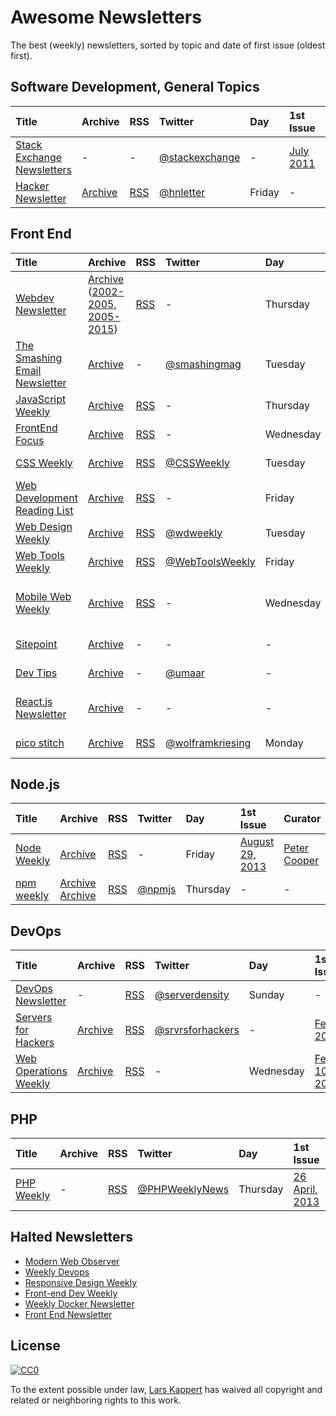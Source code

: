 # Awesome Newsletters

The best (weekly) newsletters, sorted by topic and date of first issue (oldest first).

## Software Development, General Topics

Title | Archive | RSS | Twitter | Day | 1st Issue | Curator | Publisher
:--|:--|:--|:--|:--|:--|:--|:--
[Stack Exchange Newsletters](http://stackexchange.com/newsletters) | - | - | [@stackexchange](https://twitter.com/stackexchange) | - | [July 2011](https://blog.stackexchange.com/2011/07/stack-exchange-site-newsletters/) | - | stack exchange, inc
[Hacker Newsletter](http://www.hackernewsletter.com) | [Archive](http://us1.campaign-archive2.com/home/?u=faa8eb4ef3a111cef92c4f3d4&id=e505c88a2e) | [RSS](http://us1.campaign-archive1.com/feed?u=faa8eb4ef3a111cef92c4f3d4&id=e505c88a2e) | [@hnletter](https://twitter.com/hnletter) | Friday | - | [Kale Davis](http://www.kaledavis.com) | N/A

## Front End

Title | Archive | RSS | Twitter | Day | 1st Issue | Curator | Publisher
:--|:--|:--|:--|:--|:--|:--|:--
[Webdev Newsletter](http://www.d.umn.edu/itss/training/online/webdesign/webdev_listserv.html) | [Archive](https://groups.google.com/a/d.umn.edu/forum/?hl=en#!forum/webdev) ([2002-2005](http://www.d.umn.edu/~lcarlson/newsletter/), [2005-2015](http://www.d.umn.edu/~lcarlson/newsletter_mailman_archives/)) | [RSS](https://groups.google.com/a/d.umn.edu/forum/feed/webdev/msgs/rss.xml) | - | Thursday | [July, 2002](http://www.d.umn.edu/~lcarlson/newsletter/vol_01_200207-200306/01.txt) | Laura L. Carlson | -
[The Smashing Email Newsletter](https://www.smashingmagazine.com/the-smashing-newsletter/) | [Archive](https://www.smashingmagazine.com/the-smashing-newsletter) | - | [@smashingmag](https://twitter.com/smashingmag) | Tuesday | - | [Smashing Editorial](https://www.smashingmagazine.com/author/newsletter-team/) | N/A
[JavaScript Weekly](http://javascriptweekly.com) | [Archive](http://javascriptweekly.com/issues) | [RSS](http://javascriptweekly.com/rss/21c3fohl) | - | Thursday | [November 12, 2010](http://javascriptweekly.com/issues/1) | [Peter Cooper](https://twitter.com/peterc) | [Cooper Press](https://cooperpress.com)
[FrontEnd Focus](http://frontendfocus.co) | [Archive](http://frontendfocus.co/issues) | [RSS](http://frontendfocus.co/rss/1flbhgd0) | - | Wednesday | [August 24, 2011](http://frontendfocus.co/issues/1) | [Peter Cooper](https://twitter.com/peterc) | [Cooper Press](https://cooperpress.com)
[CSS Weekly](http://css-weekly.com) | [Archive](http://css-weekly.com/archives/) | [RSS](http://feeds.feedburner.com/CSS-Weekly) | [@CSSWeekly](https://twitter.com/CSSWeekly) | Tuesday | [March 26, 2012](http://css-weekly.com/issue-1/) | [Zoran Jambor](https://twitter.com/zoranjambor) | N/A
[Web Development Reading List](https://wdrl.info) | [Archive](https://wdrl.info/archive/) | [RSS](https://wdrl.info/feed) | - | Friday | [June 27, 2013](https://wdrl.info/archive/1/) | [Anselm Hannemann](https://helloanselm.com) | N/A
[Web Design Weekly](https://web-design-weekly.com) | [Archive](https://web-design-weekly.com/archive/) | [RSS](http://feeds.feedburner.com/webdesignweekly) | [@wdweekly](https://twitter.com/wdweekly) | Tuesday | [July 2, 2011](https://web-design-weekly.com/2011/07/02/web-design-weekly-1-2/) | [Jake Bresnehan](http://jakebresnehan.com) | N/A
[Web Tools Weekly](http://webtoolsweekly.com) | [Archive](http://webtoolsweekly.com/#archive) | [RSS](http://feeds.feedburner.com/WebToolsWeekly) | [@WebToolsWeekly](https://twitter.com/WebToolsWeekly) | Friday | [July 23, 2013](http://webtoolsweekly.com/archives/issue-1/) | [Louis Lazaris](https://twitter.com/ImpressiveWebs) | N/A
[Mobile Web Weekly](https://mobilewebweekly.com) | [Archive](https://mobilewebweekly.com/issues) | [RSS](https://mobilewebweekly.com/rss/1cmgf969) | - | Wednesday | [April 7, 2014](http://mobilewebweekly.co/issues/1) | [Brian Rinaldi](https://twitter.com/remotesynth), [Holly Schinski](https://twitter.com/devgirlFL) | [Cooper Press](https://cooperpress.com)
[Sitepoint](https://www.sitepoint.com/newsletter/) | [Archive](https://www.sitepoint.com/newsletter-archive/) | - | - | - | [July 23, 2014](http://sitepointdotcom.createsend.com/t/ViewEmailArchive/y/98CFA3DC7A9C9BD6/C67FD2F38AC4859C/) | - | SitePoint Pty. Ltd.
[Dev Tips](https://umaar.com/dev-tips/) | [Archive](https://umaar.com/dev-tips/) | - | [@umaar](https://twitter.com/umaar) | - | [April 15, 2015](https://umaar.com/dev-tips/1-port-forward/) | [Umar Hansa](https://umaar.com/) | N/A
[React.js Newsletter](http://reactjsnewsletter.com) | [Archive](http://reactjsnewsletter.com/issues) | - | - | - | [December 30, 2015](http://reactjsnewsletter.com/issues/1) | [Tyler McGinnis](https://twitter.com/tylermcginnis33), [Ean Platter](https://twitter.com/eanplatter)
[pico stitch]() | [Archive](http://us15.campaign-archive1.com/home/?u=255b6e97fa550b55e8a9d42b8&id=6415e108fa) | [RSS](http://us15.campaign-archive2.com/feed?u=255b6e97fa550b55e8a9d42b8&id=6415e108fa) | [@wolframkriesing](https://twitter.com/wolframkriesing) | Monday | [February 28, 2017](http://us15.campaign-archive2.com/?u=255b6e97fa550b55e8a9d42b8&id=71b31ae4f6) | [Wolfram Kriesing](http://picostitch.com/)

## Node.js

Title | Archive | RSS | Twitter | Day | 1st Issue | Curator | Publisher
:--|:--|:--|:--|:--|:--|:--|:--
[Node Weekly](http://nodeweekly.com) | [Archive](http://nodeweekly.com/issues) | [RSS](http://nodeweekly.com/rss/1k471e6h) | - | Friday | [August 29, 2013](http://nodeweekly.com/issues/1) | [Peter Cooper](https://twitter.com/peterc) | [Cooper Press](https://cooperpress.com)
[npm weekly](https://www.npmjs.com/npm-weekly) | [Archive](http://us9.campaign-archive2.com/home/?u=077dfd41302a71310cef619e5&id=e17fe5d778) [Archive](https://medium.com/npm-inc/tagged/npm-weekly) | [RSS](http://us9.campaign-archive2.com/feed?u=077dfd41302a71310cef619e5&id=e17fe5d778) | [@npmjs](https://twitter.com/npmjs) | Thursday | - | - | [npm, Inc.](https://www.npmjs.com/about)

## DevOps

Title | Archive | RSS | Twitter | Day | 1st Issue | Curator | Publisher
:--|:--|:--|:--|:--|:--|:--|:--
[DevOps Newsletter](https://blog.serverdensity.com/devops-newsletter/) | - | [RSS](http://feeds.feedburner.com/serverdensity) | [@serverdensity](https://twitter.com/serverdensity) | Sunday | - | - | [server density](https://www.serverdensity.com)
[Servers for Hackers](https://serversforhackers.com/editions) | [Archive](https://serversforhackers.com/editions) | [RSS](https://serversforhackers.com/feed) | [@srvrsforhackers](https://twitter.com/srvrsforhackers) | - | [Feb 25, 2014](https://serversforhackers.com/configuring-apache-virtual-hosts) | - | -
[Web Operations Weekly](http://webopsweekly.com) | [Archive](http://webopsweekly.com/issues) | [RSS](http://webopsweekly.com/rss/22ck275b) | - | Wednesday | [February 10, 2015](http://webopsweekly.com/issues/1) | - | [Cooper Press](https://cooperpress.com)

## PHP
Title | Archive | RSS | Twitter | Day | 1st Issue | Curator | Publisher
:--|:--|:--|:--|:--|:--|:--|:--
[PHP Weekly](http://www.phpweekly.com) | - | [RSS](http://www.phpweekly.com/rss.xml) | [@PHPWeeklyNews](https://twitter.com/PHPWeeklyNews) | Thursday | [26 April, 2013](http://www.phpweekly.com/archive/2013-04-26.html) | [Katie Eyers](katie@phpweekly.com) | - 

## Halted Newsletters

* [Modern Web Observer](http://modernweb.com/modern-web-observer/)
* [Weekly Devops](http://www.devopsweekly.com)
* [Responsive Design Weekly](http://responsivedesignweekly.com)
* [Front-end Dev Weekly](http://frontenddevweekly.com)
* [Weekly Docker Newsletter](https://www.docker.com/newsletter-subscription)
* [Front End Newsletter](http://frontendnewsletter.com)

## License

[![CC0](http://i.creativecommons.org/p/zero/1.0/88x31.png)](http://creativecommons.org/publicdomain/zero/1.0/)

To the extent possible under law, [Lars Kappert](https://webpro.nl) has waived all copyright and related or neighboring rights to this work.
